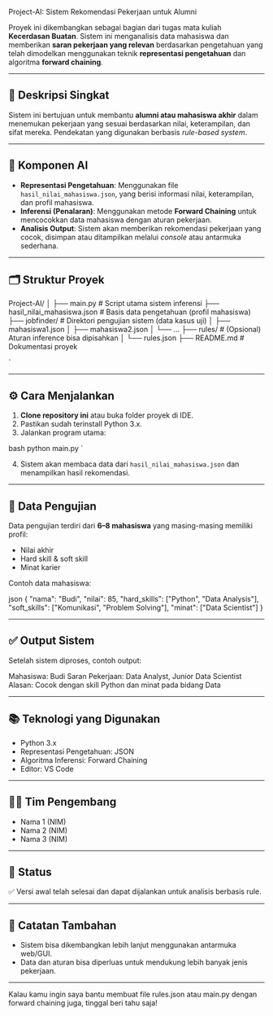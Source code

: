 Project-AI: Sistem Rekomendasi Pekerjaan untuk Alumni

Proyek ini dikembangkan sebagai bagian dari tugas mata kuliah **Kecerdasan Buatan**. Sistem ini menganalisis data mahasiswa dan memberikan **saran pekerjaan yang relevan** berdasarkan pengetahuan yang telah dimodelkan menggunakan teknik **representasi pengetahuan** dan algoritma **forward chaining**.

---

## 📌 Deskripsi Singkat

Sistem ini bertujuan untuk membantu **alumni atau mahasiswa akhir** dalam menemukan pekerjaan yang sesuai berdasarkan nilai, keterampilan, dan sifat mereka. Pendekatan yang digunakan berbasis *rule-based system*.

---

## 🧠 Komponen AI

- **Representasi Pengetahuan**: Menggunakan file `hasil_nilai_mahasiswa.json`, yang berisi informasi nilai, keterampilan, dan profil mahasiswa.
- **Inferensi (Penalaran)**: Menggunakan metode **Forward Chaining** untuk mencocokkan data mahasiswa dengan aturan pekerjaan.
- **Analisis Output**: Sistem akan memberikan rekomendasi pekerjaan yang cocok, disimpan atau ditampilkan melalui *console* atau antarmuka sederhana.

---

## 🗂 Struktur Proyek



Project-AI/
│
├── main.py                      # Script utama sistem inferensi
├── hasil\_nilai\_mahasiswa.json  # Basis data pengetahuan (profil mahasiswa)
├── jobfinder/                  # Direktori pengujian sistem (data kasus uji)
│   ├── mahasiswa1.json
│   ├── mahasiswa2.json
│   └── ...
├── rules/                      # (Opsional) Aturan inference bisa dipisahkan
│   └── rules.json
├── README.md                   # Dokumentasi proyek

`

---

## ⚙ Cara Menjalankan

1. **Clone repository ini** atau buka folder proyek di IDE.
2. Pastikan sudah terinstall Python 3.x.
3. Jalankan program utama:

bash
python main.py
`

4. Sistem akan membaca data dari `hasil_nilai_mahasiswa.json` dan menampilkan hasil rekomendasi.

---

## 🧪 Data Pengujian

Data pengujian terdiri dari **6–8 mahasiswa** yang masing-masing memiliki profil:

* Nilai akhir
* Hard skill & soft skill
* Minat karier

Contoh data mahasiswa:

json
{
  "nama": "Budi",
  "nilai": 85,
  "hard_skills": ["Python", "Data Analysis"],
  "soft_skills": ["Komunikasi", "Problem Solving"],
  "minat": ["Data Scientist"]
}


---

## ✅ Output Sistem

Setelah sistem diproses, contoh output:


Mahasiswa: Budi
Saran Pekerjaan: Data Analyst, Junior Data Scientist
Alasan: Cocok dengan skill Python dan minat pada bidang Data


---

## 📚 Teknologi yang Digunakan

* Python 3.x
* Representasi Pengetahuan: JSON
* Algoritma Inferensi: Forward Chaining
* Editor: VS Code

---

## 🙋‍♂ Tim Pengembang

* Nama 1 (NIM)
* Nama 2 (NIM)
* Nama 3 (NIM)

---

## 🏁 Status

✅ Versi awal telah selesai dan dapat dijalankan untuk analisis berbasis rule.

---

## 📌 Catatan Tambahan

* Sistem bisa dikembangkan lebih lanjut menggunakan antarmuka web/GUI.
* Data dan aturan bisa diperluas untuk mendukung lebih banyak jenis pekerjaan.



---

Kalau kamu ingin saya bantu membuat file rules.json atau main.py dengan forward chaining juga, tinggal beri tahu saja!
```
